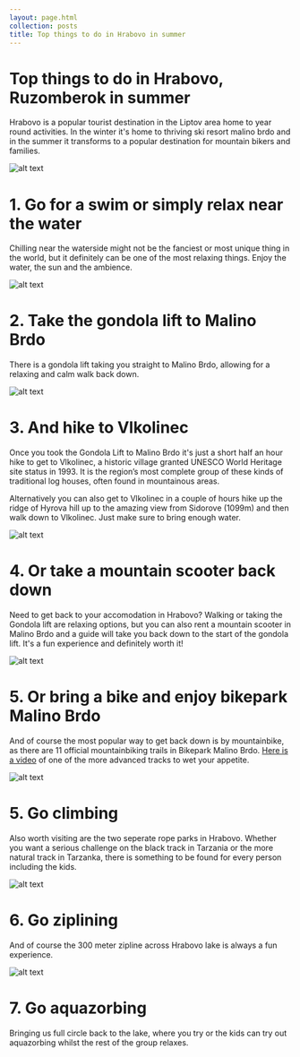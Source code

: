 ```yaml
---
layout: page.html
collection: posts
title: Top things to do in Hrabovo in summer
---
```


Top things to do in **Hrabovo, Ruzomberok** in summer
===================================
Hrabovo is a popular tourist destination in the Liptov area home to year round activities. In the winter it's home to thriving ski resort malino brdo
and in the summer it transforms to a popular destination for mountain bikers and families.

![alt text](/img/surroundings/relax.jpg "Logo Title Text 1")

1\. Go for a **swim** or simply **relax** near the water
====================================================
Chilling near the waterside might not be the fanciest or most unique thing in the world, but it definitely can be one of the most relaxing things.
Enjoy the water, the sun and the ambience.

![alt text](/img/surroundings/cable-lift.jpg "Logo Title Text 1")

2\. Take the gondola lift to **Malino Brdo**
============================================
There is a gondola lift taking you straight to Malino Brdo, allowing for a relaxing and calm walk back down.

![alt text](/img/surroundings/vlkolinec.jpg "Logo Title Text 1")

3\. And hike to **Vlkolinec**
===================
Once you took the Gondola Lift to Malino Brdo it's just a short half an hour hike to get to Vlkolinec, a historic village granted  UNESCO World Heritage site
status in 1993. It is the region’s most complete group of these kinds of traditional log houses, often found in mountainous areas.

Alternatively you can also get to Vlkolinec in a couple of hours hike up the ridge of Hyrova hill up to the amazing view from Sidorove (1099m) and then walk down to Vlkolinec. Just make sure to bring enough water.

![alt text](/img/surroundings/kolobezky.jpg "Logo Title Text 1")

4\. Or take a **mountain scooter** back down
============================================
Need to get back to your accomodation in Hrabovo? Walking or taking the Gondola lift are relaxing options, but you can also rent a mountain scooter in 
Malino Brdo and a guide will take you back down to the start of the gondola lift. It's a fun experience and definitely worth it!

![alt text](/img/surroundings/bikepark.jpg "Logo Title Text 1")

5\. Or bring a bike and enjoy **bikepark Malino Brdo**
============================================
And of course the most popular way to get back down is by mountainbike, as there are 11 official mountainbiking trails in Bikepark Malino Brdo. [Here is a video](https://youtu.be/7p6kuh2fgEU?t=40) of one of the more advanced tracks to wet your appetite.

![alt text](/img/surroundings/tarzania.jpg "Logo Title Text 1")

5\. Go **climbing**
===================
Also worth visiting are the two seperate rope parks in Hrabovo. Whether you want a serious challenge on the
black track in Tarzania or the more natural track in Tarzanka, there is something to be found for every person including the kids.

![alt text](/img/surroundings/zipline.jpg "Logo Title Text 1")

6\. Go **ziplining**
===================
And of course the 300 meter zipline across Hrabovo lake is always a fun experience.

![alt text](/img/surroundings/aquazorbing.jpg "Logo Title Text 1")

7\. Go **aquazorbing**
===================
Bringing us full circle back to the lake, where you try or the kids can try out aquazorbing whilst the rest of the group relaxes.


